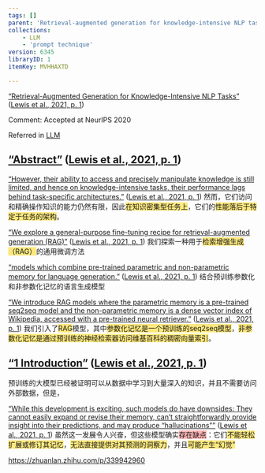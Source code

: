 ```yaml
---
tags: []
parent: 'Retrieval-augmented generation for knowledge-intensive NLP tasks'
collections:
    - LLM
    - 'prompt technique'
version: 6345
libraryID: 1
itemKey: MVHHAXTD

---
```

<span class="highlight" data-annotation="%7B%22attachmentURI%22%3A%22http%3A%2F%2Fzotero.org%2Fusers%2F10290592%2Fitems%2FJNZXJ54M%22%2C%22pageLabel%22%3A%221%22%2C%22position%22%3A%7B%22pageIndex%22%3A0%2C%22rects%22%3A%5B%5B170.791%2C675.355%2C441.589%2C690.832%5D%2C%5B186.535%2C655.43%2C425.468%2C670.907%5D%5D%7D%2C%22citationItem%22%3A%7B%22uris%22%3A%5B%22http%3A%2F%2Fzotero.org%2Fusers%2F10290592%2Fitems%2FV23XBR6X%22%5D%2C%22locator%22%3A%221%22%7D%7D" ztype="zhighlight"><a href="zotero://open-pdf/library/items/JNZXJ54M?page=1">“Retrieval-Augmented Generation for Knowledge-Intensive NLP Tasks”</a></span> <span class="citation" data-citation="%7B%22citationItems%22%3A%5B%7B%22uris%22%3A%5B%22http%3A%2F%2Fzotero.org%2Fusers%2F10290592%2Fitems%2FV23XBR6X%22%5D%2C%22locator%22%3A%221%22%7D%5D%2C%22properties%22%3A%7B%7D%7D" ztype="zcitation">(<span class="citation-item"><a href="zotero://select/library/items/V23XBR6X">Lewis et al., 2021, p. 1</a></span>)</span>

Comment: Accepted at NeurIPS 2020

Referred in <a href="zotero://note/u/LJSU8E3B/?ignore=1&#x26;line=19" rel="noopener noreferrer nofollow" zhref="zotero://note/u/LJSU8E3B/?ignore=1&#x26;line=19" ztype="znotelink" class="internal-link">LLM</a>

## <span class="highlight" data-annotation="%7B%22attachmentURI%22%3A%22http%3A%2F%2Fzotero.org%2Fusers%2F10290592%2Fitems%2FJNZXJ54M%22%2C%22pageLabel%22%3A%221%22%2C%22position%22%3A%7B%22pageIndex%22%3A0%2C%22rects%22%3A%5B%5B283.758%2C463.651%2C328.243%2C474.399%5D%5D%7D%2C%22citationItem%22%3A%7B%22uris%22%3A%5B%22http%3A%2F%2Fzotero.org%2Fusers%2F10290592%2Fitems%2FV23XBR6X%22%5D%2C%22locator%22%3A%221%22%7D%7D" ztype="zhighlight"><a href="zotero://open-pdf/library/items/JNZXJ54M?page=1">“Abstract”</a></span> <span class="citation" data-citation="%7B%22citationItems%22%3A%5B%7B%22uris%22%3A%5B%22http%3A%2F%2Fzotero.org%2Fusers%2F10290592%2Fitems%2FV23XBR6X%22%5D%2C%22locator%22%3A%221%22%7D%5D%2C%22properties%22%3A%7B%7D%7D" ztype="zcitation">(<span class="citation-item"><a href="zotero://select/library/items/V23XBR6X">Lewis et al., 2021, p. 1</a></span>)</span>

<span class="highlight" data-annotation="%7B%22attachmentURI%22%3A%22http%3A%2F%2Fzotero.org%2Fusers%2F10290592%2Fitems%2FJNZXJ54M%22%2C%22pageLabel%22%3A%221%22%2C%22position%22%3A%7B%22rects%22%3A%5B%5D%7D%2C%22citationItem%22%3A%7B%22uris%22%3A%5B%22http%3A%2F%2Fzotero.org%2Fusers%2F10290592%2Fitems%2FV23XBR6X%22%5D%2C%22locator%22%3A%221%22%7D%7D" ztype="zhighlight"><a href="zotero://open-pdf/library/items/JNZXJ54M?page=NaN">“However, their ability to access and precisely manipulate knowledge is still limited, and hence on knowledge-intensive tasks, their performance lags behind task-specific architectures.”</a></span> <span class="citation" data-citation="%7B%22citationItems%22%3A%5B%7B%22uris%22%3A%5B%22http%3A%2F%2Fzotero.org%2Fusers%2F10290592%2Fitems%2FV23XBR6X%22%5D%2C%22locator%22%3A%221%22%7D%5D%2C%22properties%22%3A%7B%7D%7D" ztype="zcitation">(<span class="citation-item"><a href="zotero://select/library/items/V23XBR6X">Lewis et al., 2021, p. 1</a></span>)</span> 然而，它们访问和精确操作知识的能力仍然有限，因此<span style="background-color: #ffd40080">在知识密集型任务上</span>，它们的<span style="background-color: #ffd40080">性能落后于特定于任务的架构</span>。

<span class="highlight" data-annotation="%7B%22attachmentURI%22%3A%22http%3A%2F%2Fzotero.org%2Fusers%2F10290592%2Fitems%2FJNZXJ54M%22%2C%22pageLabel%22%3A%221%22%2C%22position%22%3A%7B%22rects%22%3A%5B%5D%7D%2C%22citationItem%22%3A%7B%22uris%22%3A%5B%22http%3A%2F%2Fzotero.org%2Fusers%2F10290592%2Fitems%2FV23XBR6X%22%5D%2C%22locator%22%3A%221%22%7D%7D" ztype="zhighlight"><a href="zotero://open-pdf/library/items/JNZXJ54M?page=NaN">“We explore a general-purpose fine-tuning recipe for retrieval-augmented generation (RAG)”</a></span> <span class="citation" data-citation="%7B%22citationItems%22%3A%5B%7B%22uris%22%3A%5B%22http%3A%2F%2Fzotero.org%2Fusers%2F10290592%2Fitems%2FV23XBR6X%22%5D%2C%22locator%22%3A%221%22%7D%5D%2C%22properties%22%3A%7B%7D%7D" ztype="zcitation">(<span class="citation-item"><a href="zotero://select/library/items/V23XBR6X">Lewis et al., 2021, p. 1</a></span>)</span> 我们探索一种用于<span style="background-color: #ffd40080">检索增强生成（RAG）</span>的通用微调方法

<span class="highlight" data-annotation="%7B%22attachmentURI%22%3A%22http%3A%2F%2Fzotero.org%2Fusers%2F10290592%2Fitems%2FJNZXJ54M%22%2C%22pageLabel%22%3A%221%22%2C%22position%22%3A%7B%22rects%22%3A%5B%5D%7D%2C%22citationItem%22%3A%7B%22uris%22%3A%5B%22http%3A%2F%2Fzotero.org%2Fusers%2F10290592%2Fitems%2FV23XBR6X%22%5D%2C%22locator%22%3A%221%22%7D%7D" ztype="zhighlight"><a href="zotero://open-pdf/library/items/JNZXJ54M?page=NaN">“models which combine pre-trained parametric and non-parametric memory for language generation.”</a></span> <span class="citation" data-citation="%7B%22citationItems%22%3A%5B%7B%22uris%22%3A%5B%22http%3A%2F%2Fzotero.org%2Fusers%2F10290592%2Fitems%2FV23XBR6X%22%5D%2C%22locator%22%3A%221%22%7D%5D%2C%22properties%22%3A%7B%7D%7D" ztype="zcitation">(<span class="citation-item"><a href="zotero://select/library/items/V23XBR6X">Lewis et al., 2021, p. 1</a></span>)</span> 结合预训练参数化和非参数化记忆的语言生成模型

<span class="highlight" data-annotation="%7B%22attachmentURI%22%3A%22http%3A%2F%2Fzotero.org%2Fusers%2F10290592%2Fitems%2FJNZXJ54M%22%2C%22pageLabel%22%3A%221%22%2C%22position%22%3A%7B%22pageIndex%22%3A0%2C%22rects%22%3A%5B%5B266.164%2C329.843%2C468.131%2C338.481%5D%2C%5B143.866%2C318.934%2C468.132%2C327.572%5D%2C%5B143.616%2C308.024%2C430.105%2C316.662%5D%5D%7D%2C%22citationItem%22%3A%7B%22uris%22%3A%5B%22http%3A%2F%2Fzotero.org%2Fusers%2F10290592%2Fitems%2FV23XBR6X%22%5D%2C%22locator%22%3A%221%22%7D%7D" ztype="zhighlight"><a href="zotero://open-pdf/library/items/JNZXJ54M?page=1">“We introduce RAG models where the parametric memory is a pre-trained seq2seq model and the non-parametric memory is a dense vector index of Wikipedia, accessed with a pre-trained neural retriever.”</a></span> <span class="citation" data-citation="%7B%22citationItems%22%3A%5B%7B%22uris%22%3A%5B%22http%3A%2F%2Fzotero.org%2Fusers%2F10290592%2Fitems%2FV23XBR6X%22%5D%2C%22locator%22%3A%221%22%7D%5D%2C%22properties%22%3A%7B%7D%7D" ztype="zcitation">(<span class="citation-item"><a href="zotero://select/library/items/V23XBR6X">Lewis et al., 2021, p. 1</a></span>)</span> 我们引入了<span style="background-color: #ffd40080">RAG</span>模型，其中<span style="background-color: #ffd40080">参数化记忆是一个预训练的seq2seq模型</span>，<span style="background-color: #ffd40080">非参数化记忆是通过预训练的神经检索器访问维基百科的稠密向量索引</span>。

## <span class="highlight" data-annotation="%7B%22attachmentURI%22%3A%22http%3A%2F%2Fzotero.org%2Fusers%2F10290592%2Fitems%2FJNZXJ54M%22%2C%22pageLabel%22%3A%221%22%2C%22position%22%3A%7B%22pageIndex%22%3A0%2C%22rects%22%3A%5B%5B108%2C183.397%2C190.814%2C194.145%5D%5D%7D%2C%22citationItem%22%3A%7B%22uris%22%3A%5B%22http%3A%2F%2Fzotero.org%2Fusers%2F10290592%2Fitems%2FV23XBR6X%22%5D%2C%22locator%22%3A%221%22%7D%7D" ztype="zhighlight"><a href="zotero://open-pdf/library/items/JNZXJ54M?page=1">“1 Introduction”</a></span> <span class="citation" data-citation="%7B%22citationItems%22%3A%5B%7B%22uris%22%3A%5B%22http%3A%2F%2Fzotero.org%2Fusers%2F10290592%2Fitems%2FV23XBR6X%22%5D%2C%22locator%22%3A%221%22%7D%5D%2C%22properties%22%3A%7B%7D%7D" ztype="zcitation">(<span class="citation-item"><a href="zotero://select/library/items/V23XBR6X">Lewis et al., 2021, p. 1</a></span>)</span>

预训练的大模型已经被证明可以从数据中学习到大量深入的知识，并且不需要访问外部数据，但是，

<span class="highlight" data-annotation="%7B%22attachmentURI%22%3A%22http%3A%2F%2Fzotero.org%2Fusers%2F10290592%2Fitems%2FJNZXJ54M%22%2C%22pageLabel%22%3A%221%22%2C%22position%22%3A%7B%22pageIndex%22%3A0%2C%22rects%22%3A%5B%5B246.919%2C137.504%2C505.65%2C146.142%5D%2C%5B108%2C126.595%2C504%2C135.233%5D%2C%5B108%2C115.686%2C317.515%2C124.324%5D%5D%7D%2C%22citationItem%22%3A%7B%22uris%22%3A%5B%22http%3A%2F%2Fzotero.org%2Fusers%2F10290592%2Fitems%2FV23XBR6X%22%5D%2C%22locator%22%3A%221%22%7D%7D" ztype="zhighlight"><a href="zotero://open-pdf/library/items/JNZXJ54M?page=1">“While this development is exciting, such models do have downsides: They cannot easily expand or revise their memory, can’t straightforwardly provide insight into their predictions, and may produce “hallucinations””</a></span> <span class="citation" data-citation="%7B%22citationItems%22%3A%5B%7B%22uris%22%3A%5B%22http%3A%2F%2Fzotero.org%2Fusers%2F10290592%2Fitems%2FV23XBR6X%22%5D%2C%22locator%22%3A%221%22%7D%5D%2C%22properties%22%3A%7B%7D%7D" ztype="zcitation">(<span class="citation-item"><a href="zotero://select/library/items/V23XBR6X">Lewis et al., 2021, p. 1</a></span>)</span> 虽然这一发展令人兴奋，但这些模型确实<span style="background-color: #ff666680">存在缺点</span>：它们<span style="background-color: #ffd40080">不能轻松扩展或修订其记忆</span>，<span style="background-color: #ffd40080">无法直接提供对其预测的洞察力</span>，并且<span style="background-color: #ffd40080">可能产生“幻觉”</span>

<https://zhuanlan.zhihu.com/p/339942960>
